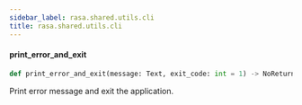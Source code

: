 ```yaml
---
sidebar_label: rasa.shared.utils.cli
title: rasa.shared.utils.cli
---
```

#### print\_error\_and\_exit

```python
def print_error_and_exit(message: Text, exit_code: int = 1) -> NoReturn
```

Print error message and exit the application.

